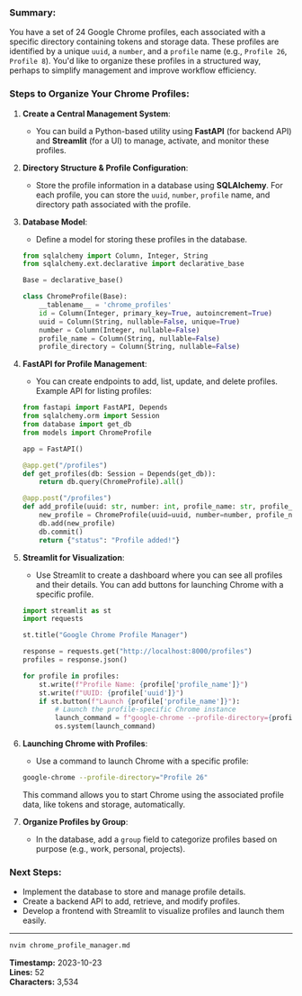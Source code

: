 ### Summary:
You have a set of 24 Google Chrome profiles, each associated with a specific directory containing tokens and storage data. These profiles are identified by a unique `uuid`, a `number`, and a `profile` name (e.g., `Profile 26`, `Profile 8`). You'd like to organize these profiles in a structured way, perhaps to simplify management and improve workflow efficiency.

### Steps to Organize Your Chrome Profiles:

1. **Create a Central Management System**:
   - You can build a Python-based utility using **FastAPI** (for backend API) and **Streamlit** (for a UI) to manage, activate, and monitor these profiles.

2. **Directory Structure & Profile Configuration**:
   - Store the profile information in a database using **SQLAlchemy**. For each profile, you can store the `uuid`, `number`, `profile` name, and directory path associated with the profile.

3. **Database Model**:
   - Define a model for storing these profiles in the database.

   ```python
   from sqlalchemy import Column, Integer, String
   from sqlalchemy.ext.declarative import declarative_base

   Base = declarative_base()

   class ChromeProfile(Base):
       __tablename__ = 'chrome_profiles'
       id = Column(Integer, primary_key=True, autoincrement=True)
       uuid = Column(String, nullable=False, unique=True)
       number = Column(Integer, nullable=False)
       profile_name = Column(String, nullable=False)
       profile_directory = Column(String, nullable=False)
   ```

4. **FastAPI for Profile Management**:
   - You can create endpoints to add, list, update, and delete profiles. Example API for listing profiles:

   ```python
   from fastapi import FastAPI, Depends
   from sqlalchemy.orm import Session
   from database import get_db
   from models import ChromeProfile

   app = FastAPI()

   @app.get("/profiles")
   def get_profiles(db: Session = Depends(get_db)):
       return db.query(ChromeProfile).all()

   @app.post("/profiles")
   def add_profile(uuid: str, number: int, profile_name: str, profile_directory: str, db: Session = Depends(get_db)):
       new_profile = ChromeProfile(uuid=uuid, number=number, profile_name=profile_name, profile_directory=profile_directory)
       db.add(new_profile)
       db.commit()
       return {"status": "Profile added!"}
   ```

5. **Streamlit for Visualization**:
   - Use Streamlit to create a dashboard where you can see all profiles and their details. You can add buttons for launching Chrome with a specific profile.

   ```python
   import streamlit as st
   import requests

   st.title("Google Chrome Profile Manager")

   response = requests.get("http://localhost:8000/profiles")
   profiles = response.json()

   for profile in profiles:
       st.write(f"Profile Name: {profile['profile_name']}")
       st.write(f"UUID: {profile['uuid']}")
       if st.button(f"Launch {profile['profile_name']}"):
           # Launch the profile-specific Chrome instance
           launch_command = f"google-chrome --profile-directory={profile['profile_directory']}"
           os.system(launch_command)
   ```

6. **Launching Chrome with Profiles**:
   - Use a command to launch Chrome with a specific profile:
   
   ```bash
   google-chrome --profile-directory="Profile 26"
   ```

   This command allows you to start Chrome using the associated profile data, like tokens and storage, automatically.

7. **Organize Profiles by Group**:
   - In the database, add a `group` field to categorize profiles based on purpose (e.g., work, personal, projects).

### Next Steps:
- Implement the database to store and manage profile details.
- Create a backend API to add, retrieve, and modify profiles.
- Develop a frontend with Streamlit to visualize profiles and launch them easily.

---

```bash
nvim chrome_profile_manager.md
```

**Timestamp:** 2023-10-23  
**Lines:** 52  
**Characters:** 3,534
